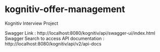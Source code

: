 # kognitiv-offer-management
Kognitiv Interview Project

Swagger Link : http://localhost:8080/kognitiv/api/swagger-ui/index.html
Swagger Search to access API documentation : http://localhost:8080/kognitiv/api/v2/api-docs

